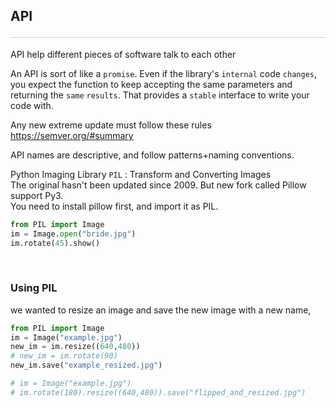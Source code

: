 <style>hr{opacity: 20%; height: 1px!important; margin-bottom:0px!important</style>

## API <hr/>
API help different pieces of software talk to each other

An API is sort of like a `promise`. Even if the library's `internal` code `changes`, you expect the function to keep accepting the same parameters and returning the `same` `results`. That provides a `stable` interface to write your code with.

Any new extreme update must follow these rules https://semver.org/#summary

API names are descriptive, and follow patterns+naming conventions.

Python Imaging Library `PIL` : Transform and Converting Images<br>
The original hasn't been updated since 2009. But new fork called Pillow support Py3.<br>
You need to install pillow first, and import it as PIL.

```python
from PIL import Image
im = Image.open("bride.jpg")
im.rotate(45).show()
```

<br>

### Using PIL

we wanted to resize an image and save the new image with a new name,
```python
from PIL import Image
im = Image("example.jpg")
new_im = im.resize((640,480))
# new_im = im.rotate(90)
new_im.save("example_resized.jpg")

# im = Image("example.jpg")
# im.rotate(180).resize((640,480)).save("flipped_and_resized.jpg")
```

